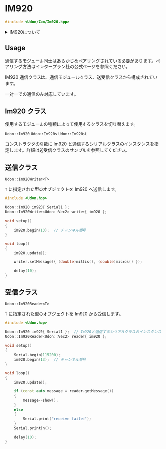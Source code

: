 # IM920

```cpp
#include <Udon/Com/Im920.hpp>
```

<details>
<summary> IM920について </summary>

920MHz 帯 インタープラン社製無線モジュール

### 特徴

無線通信

UART で IM920 モジュールとデータのやり取りを行います。

免許や申請手続き不要。電波法関係はモジュール内部で自動的に制御されます。

### 通信イメージ

```mermaid
flowchart LR

    subgraph 送信者
    送信マイコン[マイコン] --UART--> 送信Im920[IM920]
    end

    送信Im920[IM920] -.920MHz.->  受信Im920[IM920]

    subgraph 受信者
    受信Im920[IM920] --UART--> 受信マイコン[マイコン]
    end

```

### 公式ページ

[IM920](https://www.interplan.co.jp/solution/wireless/im920/)
[IM920s](https://www.interplan.co.jp/solution/wireless/im920s/)
[IM920sL](https://www.interplan.co.jp/solution/wireless/im920sl/)

</details>

## Usage

通信するモジュール同士はあらかじめペアリングされている必要があります。ペアリング方法はインタープラン社の公式ページを参照ください。

IM920 通信クラスは、通信モジュールクラス、送受信クラスから構成されています。

一対一での通信のみ対応しています。

## Im920 クラス

使用するモジュールの種類によって使用するクラスを切り替えます。

`Udon::Im920`
`Udon::Im920s`
`Udon::Im920sL`

コンストラクタの引数に Im920 と通信するシリアルクラスのインスタンスを指定します。詳細は送受信クラスのサンプルを参照してください。

## 送信クラス

`Udon::Im920Writer<T>`

`T` に指定された型のオブジェクトを Im920 へ送信します。

```cpp
#include <Udon.hpp>

Udon::Im920 im920{ Serial1 };
Udon::Im920Writer<Udon::Vec2> writer{ im920 };

void setup()
{
    im920.begin(13);  // チャンネル番号
}

void loop()
{
    im920.update();

    writer.setMessage({ (double)millis(), (double)micros() });

    delay(10);
}
```

## 受信クラス

`Udon::Im920Reader<T>`

`T` に指定された型のオブジェクトを Im920 から受信します。

```cpp
#include <Udon.hpp>

Udon::Im920 im920{ Serial1 };  // Im920と通信するシリアルクラスのインスタンスを指定
Udon::Im920Reader<Udon::Vec2> reader{ im920 };

void setup()
{
    Serial.begin(115200);
    im920.begin(13);  // チャンネル番号
}

void loop()
{
    im920.update();

    if (const auto message = reader.getMessage())
    {
        message->show();
    }
    else
    {
        Serial.print("receive failed");
    }
    Serial.println();

    delay(10);
}
```
